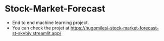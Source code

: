 # Stock-Market-Forecast
- End to end machine learning project.
- You can check the projet at https://hugomilesi-stock-market-forecast-st-skvbiy.streamlit.app/
